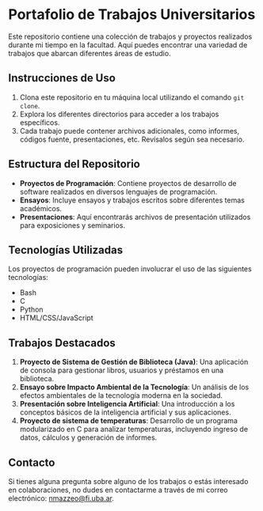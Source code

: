 # Portafolio de Trabajos Universitarios

Este repositorio contiene una colección de trabajos y proyectos realizados durante mi tiempo en la facultad. Aquí puedes encontrar una variedad de trabajos que abarcan diferentes áreas de estudio.

## Instrucciones de Uso

1. Clona este repositorio en tu máquina local utilizando el comando `git clone`.
2. Explora los diferentes directorios para acceder a los trabajos específicos.
3. Cada trabajo puede contener archivos adicionales, como informes, códigos fuente, presentaciones, etc. Revísalos según sea necesario.

## Estructura del Repositorio

- **Proyectos de Programación**: Contiene proyectos de desarrollo de software realizados en diversos lenguajes de programación.
- **Ensayos**: Incluye ensayos y trabajos escritos sobre diferentes temas académicos.
- **Presentaciones**: Aquí encontrarás archivos de presentación utilizados para exposiciones y seminarios.

## Tecnologías Utilizadas

Los proyectos de programación pueden involucrar el uso de las siguientes tecnologías:
- Bash
- C
- Python
- HTML/CSS/JavaScript

## Trabajos Destacados

1. **Proyecto de Sistema de Gestión de Biblioteca (Java)**: Una aplicación de consola para gestionar libros, usuarios y préstamos en una biblioteca.
2. **Ensayo sobre Impacto Ambiental de la Tecnología**: Un análisis de los efectos ambientales de la tecnología moderna en la sociedad.
3. **Presentación sobre Inteligencia Artificial**: Una introducción a los conceptos básicos de la inteligencia artificial y sus aplicaciones.
4. **Proyecto de sistema de temperaturas**: Desarrollo de un programa modularizado en C para analizar temperaturas, incluyendo ingreso de datos, cálculos y generación de informes.

## Contacto

Si tienes alguna pregunta sobre alguno de los trabajos o estás interesado en colaboraciones, no dudes en contactarme a través de mi correo electrónico: nmazzeo@fi.uba.ar.
